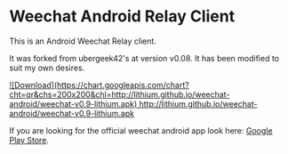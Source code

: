 Weechat Android Relay Client
==================================
This is an Android Weechat Relay client.

It was forked from ubergeek42's at version v0.08.
It has been modified to suit my own desires.

<a href="http://lithium.github.io/weechat-android/weechat-v0.9-lithium.apk">
![Download](https://chart.googleapis.com/chart?cht=qr&chs=200x200&chl=http://lithium.github.io/weechat-android/weechat-v0.9-lithium.apk)
http://lithium.github.io/weechat-android/weechat-v0.9-lithium.apk
</a>

If you are looking for the official weechat android app look here: [Google Play Store](https://play.google.com/store/apps/details?id=com.ubergeek42.WeechatAndroid).
